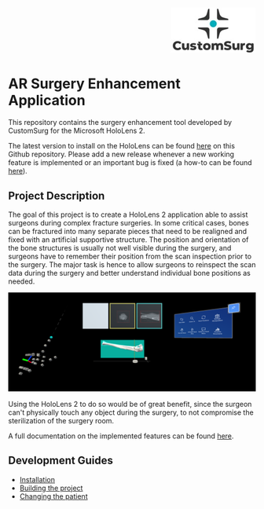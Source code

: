 <h1 align="right">
  <img src=doc/logo_customsurg.jpg alt="CustomSurg Logo"/>
</h1>

# AR Surgery Enhancement Application

This repository contains the surgery enhancement tool developed by CustomSurg for the Microsoft HoloLens 2.

The latest version to install on the HoloLens can be found [here](https://github.com/SimonCom/AR/releases) on this Github repository. Please add a new release whenever a new working feature is implemented or an important bug is fixed (a how-to can be found [here](doc/building-project.md)).

## Project Description

The goal of this project is to create a HoloLens 2 application able to assist surgeons during complex fracture surgeries. In some critical cases, bones can be fractured into many separate pieces that need to be realigned and fixed with an artificial supportive structure. The position and orientation of the bone structures is usually not well visible during the surgery, and surgeons have to remember their position from the scan inspection prior to the surgery. The major task is hence to allow surgeons to reinspect the scan data during the surgery and better understand individual bone positions as needed.

![default_scene](./doc/pictures/default-scene.png)

Using the HoloLens 2 to do so would be of great benefit, since the surgeon can't physically touch any object during the surgery, to not compromise the sterilization of the surgery room.

A full documentation on the implemented features can be found [here](doc/documentation-features.md).

## Development Guides

- [Installation](doc/installation-instructions.md)
- [Building the project](doc/building-project.md)
- [Changing the patient](doc/patient-switch-instructions.md)
